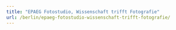 ```yaml
---
title: "EPAEG Fotostudio, Wissenschaft trifft Fotografie"
url: /berlin/epaeg-fotostudio-wissenschaft-trifft-fotografie/
---
```

